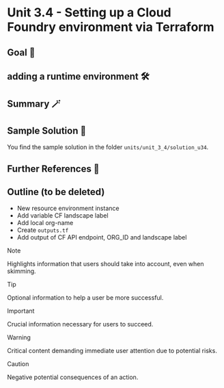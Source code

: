 # Unit 3.4 - Setting up a Cloud Foundry environment via Terraform

## Goal 🎯

## adding a runtime environment 🛠️

## Summary 🪄


## Sample Solution 🛟

You find the sample solution in the folder `units/unit_3_4/solution_u34`.

## Further References 📝

## Outline (to be deleted)

- New resource environment instance
- Add variable CF landscape label
- Add local org-name
- Create `outputs.tf`
- Add output of CF API endpoint, ORG_ID and landscape label


> [!NOTE]
> Highlights information that users should take into account, even when skimming.

> [!TIP]
> Optional information to help a user be more successful.

> [!IMPORTANT]
> Crucial information necessary for users to succeed.

> [!WARNING]
> Critical content demanding immediate user attention due to potential risks.

> [!CAUTION]
> Negative potential consequences of an action.

